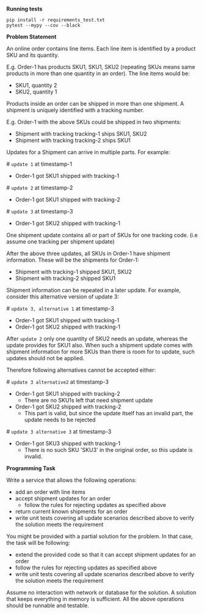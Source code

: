 **Running tests**
```
pip install -r requirements_test.txt
pytest --mypy --cov --black
```

**Problem Statement**

An online order contains line items. Each line item is identified by a product SKU and its quantity.

E.g. Order-1 has products SKU1, SKU1, SKU2 (repeating SKUs means same products in more than one quantity in an order). The line items would be:
- SKU1, quantity 2
- SKU2, quantity 1

Products inside an order can be shipped in more than one shipment. A shipment is uniquely identified with a tracking number.

E.g. Order-1 with the above SKUs could be shipped in two shipments:
- Shipment with tracking tracking-1 ships SKU1, SKU2
- Shipment with tracking tracking-2 ships SKU1

Updates for a Shipment can arrive in multiple parts. For example:

\# `update 1` at timestamp-1
- Order-1 got SKU1 shipped with tracking-1

\# `update 2` at timestamp-2
- Order-1 got SKU1 shipped with tracking-2

\# `update 3` at timestamp-3
- Order-1 got SKU2 shipped with tracking-1

One shipment update contains all or part of SKUs for one tracking code. (i.e assume one tracking per shipment update)

After the above three updates, all SKUs in Order-1 have shipment information. These will be the shipments for Order-1:
- Shipment with tracking-1 shipped SKU1, SKU2
- Shipment with tracking-2 shipped SKU1

Shipment information can be repeated in a later update. For example, consider this alternative version of update 3:

\# `update 3, alternative 1` at timestamp-3
- Order-1 got SKU1 shipped with tracking-1
- Order-1 got SKU2 shipped with tracking-1

After `update 2` only one quantity of SKU2 needs an update, whereas the update provides for SKU1 also. When such a shipment update comes with shipment information for more SKUs than there is room for to update, such updates should not be applied.

Therefore following alternatives cannot be accepted either:

\# `update 3 alternative2` at timestamp-3
- Order-1 got SKU1 shipped with tracking-2
  - There are no SKU1s left that need shipment update
- Order-1 got SKU2 shipped with tracking-2
  - This part is valid, but since the update itself has an invalid part, the update needs to be rejected

\# `update 3 alternative 3` at timestamp-3
- Order-1 got SKU3 shipped with tracking-1
  - There is no such SKU 'SKU3' in the original order, so this update is invalid.

**Programming Task**

Write a service that allows the following operations:
- add an order with line items
- accept shipment updates for an order
  - follow the rules for rejecting updates as specified above
- return current known shipments for an order
- write unit tests covering all update scenarios described above to verify the
  solution meets the requirement

You might be provided with a partial solution for the problem. In that case,
the task will be following:
- extend the provided code so that it can accept shipment updates for an order
 - follow the rules for rejecting updates as specified above
- write unit tests covering all update scenarios described above to verify the
  solution meets the requirement

Assume no interaction with network or database for the solution. A solution that keeps everything in memory is sufficient. All the above operations should be runnable and testable.
